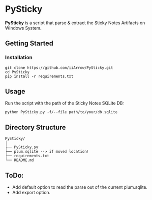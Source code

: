 
# PySticky 

**PySticky** is a script that parse & extract the Sticky Notes Artifacts on Windows System.



## Getting Started

### Installation

```
git clone https://github.com/iiArrow/PySticky.git
cd PySticky
pip install -r requirements.txt
```

## Usage

Run the script with the path of the Sticky Notes SQLite DB:

```
python PySticky.py -f/--file path/to/your/db.sqlite
```

## Directory Structure

```
PySticky/
│
├── PySticky.py
├── plum.sqlite --> if moved location!
├── requirements.txt
└── README.md
```

## ToDo:

- Add default option to read the parse out of the current plum.sqlite.
- Add export option.

